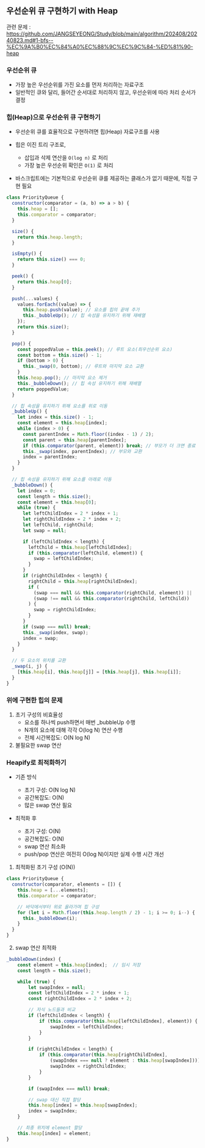 ## 우선순위 큐 구현하기 with Heap

관련 문제 : https://github.com/JANGSEYEONG/Study/blob/main/algorithm/202408/20240823.md#1-bfs--%EC%9A%B0%EC%84%A0%EC%88%9C%EC%9C%84-%ED%81%90-heap

### 우선순위 큐

- 가장 높은 우선순위를 가진 요소를 먼저 처리하는 자료구조
- 일반적인 큐와 달리, 들어간 순서대로 처리하지 않고, 우선순위에 따라 처리 순서가 결정

### 힙(Heap)으로 우선순위 큐 구현하기

- 우선순위 큐를 효율적으로 구현하려면 힙(Heap) 자료구조를 사용
- 힙은 이진 트리 구조로,

  - 삽입과 삭제 연산을 `O(log n)` 로 처리
  - 가장 높은 우선순위 확인은 `O(1)` 로 처리

- 바스크립트에는 기본적으로 우선순위 큐를 제공하는 클래스가 없기 때문에, 직접 구현 필요

```javascript
class PriorityQueue {
  constructor(comparator = (a, b) => a > b) {
    this.heap = [];
    this.comparator = comparator;
  }

  size() {
    return this.heap.length;
  }

  isEmpty() {
    return this.size() === 0;
  }

  peek() {
    return this.heap[0];
  }

  push(...values) {
    values.forEach((value) => {
      this.heap.push(value); // 요소를 힙의 끝에 추가
      this._bubbleUp(); // 힙 속성을 유지하기 위해 재배열
    });
    return this.size();
  }

  pop() {
    const poppedValue = this.peek(); // 루트 요소(최우선순위 요소)
    const bottom = this.size() - 1;
    if (bottom > 0) {
      this._swap(0, bottom); // 루트와 마지막 요소 교환
    }
    this.heap.pop(); // 마지막 요소 제거
    this._bubbleDown(); // 힙 속성 유지하기 위해 재배열
    return poppedValue;
  }

  // 힙 속성을 유지하기 위해 요소를 위로 이동
  _bubbleUp() {
    let index = this.size() - 1;
    const element = this.heap[index];
    while (index > 0) {
      const parentIndex = Math.floor((index - 1) / 2);
      const parent = this.heap[parentIndex];
      if (this.comparator(parent, element)) break; // 부모가 더 크면 종료
      this._swap(index, parentIndex); // 부모와 교환
      index = parentIndex;
    }
  }

  // 힙 속성을 유지하기 위해 요소를 아래로 이동
  _bubbleDown() {
    let index = 0;
    const length = this.size();
    const element = this.heap[0];
    while (true) {
      let leftChildIndex = 2 * index + 1;
      let rightChildIndex = 2 * index + 2;
      let leftChild, rightChild;
      let swap = null;

      if (leftChildIndex < length) {
        leftChild = this.heap[leftChildIndex];
        if (this.comparator(leftChild, element)) {
          swap = leftChildIndex;
        }
      }
      if (rightChildIndex < length) {
        rightChild = this.heap[rightChildIndex];
        if (
          (swap === null && this.comparator(rightChild, element)) ||
          (swap !== null && this.comparator(rightChild, leftChild))
        ) {
          swap = rightChildIndex;
        }
      }
      if (swap === null) break;
      this._swap(index, swap);
      index = swap;
    }
  }

  // 두 요소의 위치를 교환
  _swap(i, j) {
    [this.heap[i], this.heap[j]] = [this.heap[j], this.heap[i]];
  }
}
```

### 위에 구현한 힙의 문제

1. 초기 구성의 비효율성
   - 요소를 하나씩 push하면서 매번 \_bubbleUp 수행
   - N개의 요소에 대해 각각 O(log N) 연산 수행
   - 전체 시간복잡도: O(N log N)
2. 불필요한 swap 연산

### Heapify로 최적화하기

- 기존 방식

  - 초기 구성: O(N log N)
  - 공간복잡도: O(N)
  - 많은 swap 연산 필요

- 최적화 후

  - 초기 구성: O(N)
  - 공간복잡도: O(N)
  - swap 연산 최소화
  - push/pop 연산은 여전히 O(log N)이지만 실제 수행 시간 개선

1. 최적화된 초기 구성 (O(N))

```javascript
class PriorityQueue {
  constructor(comparator, elements = []) {
    this.heap = [...elements];
    this.comparator = comparator;

    // 바닥에서부터 위로 올라가며 힙 구성
    for (let i = Math.floor(this.heap.length / 2) - 1; i >= 0; i--) {
      this._bubbleDown(i);
    }
  }
}
```

2. swap 연산 최적화

```javascript
_bubbleDown(index) {
    const element = this.heap[index];  // 임시 저장
    const length = this.size();

    while (true) {
        let swapIndex = null;
        const leftChildIndex = 2 * index + 1;
        const rightChildIndex = 2 * index + 2;

        // 자식 노드들과 비교
        if (leftChildIndex < length) {
            if (this.comparator(this.heap[leftChildIndex], element)) {
                swapIndex = leftChildIndex;
            }
        }

        if (rightChildIndex < length) {
            if (this.comparator(this.heap[rightChildIndex],
                (swapIndex === null ? element : this.heap[swapIndex]))) {
                swapIndex = rightChildIndex;
            }
        }

        if (swapIndex === null) break;

        // swap 대신 직접 할당
        this.heap[index] = this.heap[swapIndex];
        index = swapIndex;
    }

    // 최종 위치에 element 할당
    this.heap[index] = element;
}
```
